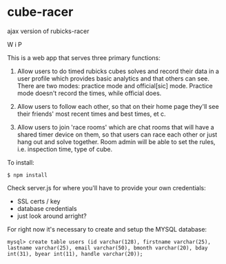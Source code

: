 # cube-racer
ajax version of rubicks-racer

W i P

This is a web app that serves three primary functions:

1) Allow users to do timed rubicks cubes solves and record their data in a user profile which provides basic analytics and that others can see.  There are two modes: practice mode and official[sic] mode.  Practice mode doesn't record the times, while official does.

2) Allow users to follow each other, so that on their home page they'll see their friends' most recent times and best times, et c.

3) Allow users to join 'race rooms' which are chat rooms that will have a shared timer device on them, so that users can race each other or just hang out and solve together.  Room admin will be able to set the rules, i.e. inspection time, type of cube.  


To install:

`$ npm install`

Check server.js for where you'll have to provide your own credentials:
- SSL certs / key
- database credentials
- just look around arright?


For right now it's necessary to create and setup the MYSQL database:

`mysql> create table users (id varchar(128), firstname varchar(25), lastname varchar(25), email varchar(50), bmonth varchar(20), bday int(31), byear int(11), handle varchar(20));` 
